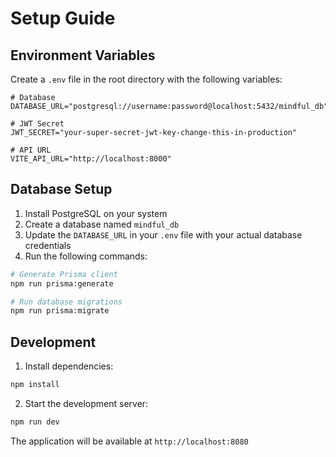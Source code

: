 # Setup Guide

## Environment Variables

Create a `.env` file in the root directory with the following variables:

```env
# Database
DATABASE_URL="postgresql://username:password@localhost:5432/mindful_db"

# JWT Secret
JWT_SECRET="your-super-secret-jwt-key-change-this-in-production"

# API URL
VITE_API_URL="http://localhost:8000"
```

## Database Setup

1. Install PostgreSQL on your system
2. Create a database named `mindful_db`
3. Update the `DATABASE_URL` in your `.env` file with your actual database credentials
4. Run the following commands:

```bash
# Generate Prisma client
npm run prisma:generate

# Run database migrations
npm run prisma:migrate
```

## Development

1. Install dependencies:

```bash
npm install
```

2. Start the development server:

```bash
npm run dev
```

The application will be available at `http://localhost:8080`
